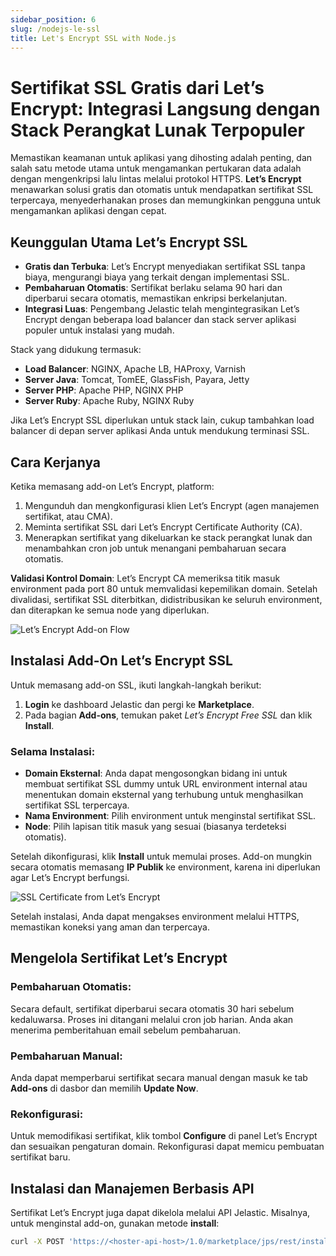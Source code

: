```yaml
---
sidebar_position: 6
slug: /nodejs-le-ssl
title: Let's Encrypt SSL with Node.js
---
```


# Sertifikat SSL Gratis dari Let’s Encrypt: Integrasi Langsung dengan Stack Perangkat Lunak Terpopuler

Memastikan keamanan untuk aplikasi yang dihosting adalah penting, dan salah satu metode utama untuk mengamankan pertukaran data adalah dengan mengenkripsi lalu lintas melalui protokol HTTPS. **Let’s Encrypt** menawarkan solusi gratis dan otomatis untuk mendapatkan sertifikat SSL terpercaya, menyederhanakan proses dan memungkinkan pengguna untuk mengamankan aplikasi dengan cepat.

## Keunggulan Utama Let’s Encrypt SSL
- **Gratis dan Terbuka**: Let’s Encrypt menyediakan sertifikat SSL tanpa biaya, mengurangi biaya yang terkait dengan implementasi SSL.
- **Pembaharuan Otomatis**: Sertifikat berlaku selama 90 hari dan diperbarui secara otomatis, memastikan enkripsi berkelanjutan.
- **Integrasi Luas**: Pengembang Jelastic telah mengintegrasikan Let’s Encrypt dengan beberapa load balancer dan stack server aplikasi populer untuk instalasi yang mudah.

Stack yang didukung termasuk:
- **Load Balancer**: NGINX, Apache LB, HAProxy, Varnish
- **Server Java**: Tomcat, TomEE, GlassFish, Payara, Jetty
- **Server PHP**: Apache PHP, NGINX PHP
- **Server Ruby**: Apache Ruby, NGINX Ruby

Jika Let’s Encrypt SSL diperlukan untuk stack lain, cukup tambahkan load balancer di depan server aplikasi Anda untuk mendukung terminasi SSL.

## Cara Kerjanya
Ketika memasang add-on Let’s Encrypt, platform:
1. Mengunduh dan mengkonfigurasi klien Let’s Encrypt (agen manajemen sertifikat, atau CMA).
2. Meminta sertifikat SSL dari Let’s Encrypt Certificate Authority (CA).
3. Menerapkan sertifikat yang dikeluarkan ke stack perangkat lunak dan menambahkan cron job untuk menangani pembaharuan secara otomatis.

**Validasi Kontrol Domain**:
Let’s Encrypt CA memeriksa titik masuk environment pada port 80 untuk memvalidasi kepemilikan domain. Setelah divalidasi, sertifikat SSL diterbitkan, didistribusikan ke seluruh environment, dan diterapkan ke semua node yang diperlukan.

![Let’s Encrypt Add-on Flow](#)

## Instalasi Add-On Let’s Encrypt SSL

Untuk memasang add-on SSL, ikuti langkah-langkah berikut:
1. **Login** ke dashboard Jelastic dan pergi ke **Marketplace**.
2. Pada bagian **Add-ons**, temukan paket _Let’s Encrypt Free SSL_ dan klik **Install**.

### Selama Instalasi:
- **Domain Eksternal**: Anda dapat mengosongkan bidang ini untuk membuat sertifikat SSL dummy untuk URL environment internal atau menentukan domain eksternal yang terhubung untuk menghasilkan sertifikat SSL terpercaya.
- **Nama Environment**: Pilih environment untuk menginstal sertifikat SSL.
- **Node**: Pilih lapisan titik masuk yang sesuai (biasanya terdeteksi otomatis).

Setelah dikonfigurasi, klik **Install** untuk memulai proses. Add-on mungkin secara otomatis memasang **IP Publik** ke environment, karena ini diperlukan agar Let’s Encrypt berfungsi.

![SSL Certificate from Let’s Encrypt](#)

Setelah instalasi, Anda dapat mengakses environment melalui HTTPS, memastikan koneksi yang aman dan terpercaya.

## Mengelola Sertifikat Let’s Encrypt

### Pembaharuan Otomatis:
Secara default, sertifikat diperbarui secara otomatis 30 hari sebelum kedaluwarsa. Proses ini ditangani melalui cron job harian. Anda akan menerima pemberitahuan email sebelum pembaharuan.

### Pembaharuan Manual:
Anda dapat memperbarui sertifikat secara manual dengan masuk ke tab **Add-ons** di dasbor dan memilih **Update Now**.

### Rekonfigurasi:
Untuk memodifikasi sertifikat, klik tombol **Configure** di panel Let’s Encrypt dan sesuaikan pengaturan domain. Rekonfigurasi dapat memicu pembuatan sertifikat baru.

## Instalasi dan Manajemen Berbasis API

Sertifikat Let’s Encrypt juga dapat dikelola melalui API Jelastic. Misalnya, untuk menginstal add-on, gunakan metode **install**:

```bash
curl -X POST 'https://<hoster-api-host>/1.0/marketplace/jps/rest/install' -d session=<session> -d jps=letsencrypt-ssl-addon -d envName=<env_name> -d nodeGroup=<node_group> --data-urlencode settings='{"customDomains":"example.com"}'
```